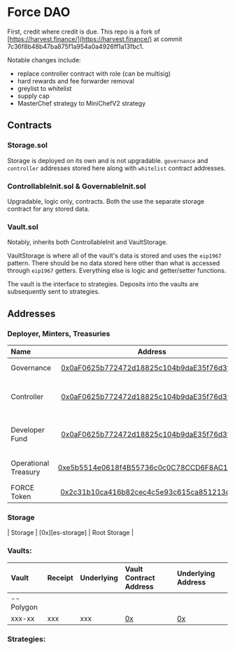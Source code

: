 # Force DAO

First, credit where credit is due. This repo is a fork of [https://harvest.finance/](https://harvest.finance/) at commit 7c36f8b48b47ba875f1a954a0a4926ff1a13fbc1. 

Notable changes include:

  - replace controller contract with role (can be multisig)
  - hard rewards and fee forwarder removal
  - greylist to whitelist
  - supply cap
  - MasterChef strategy to MiniChefV2 strategy


## Contracts

### Storage.sol

Storage is deployed on its own and is not upgradable. `governance` and `controller` addresses stored here along with `whitelist` contract addresses.

### ControllableInit.sol & GovernableInit.sol

Upgradable, logic only, contracts. Both the use the separate storage contract for any stored data.

### Vault.sol

Notably, inherits both ControllableInit and VaultStorage. 

VaultStorage is where all of the vault's data is stored and uses the `eip1967` pattern. There should be no data stored here other than what is accessed through `eip1967` getters. Everything else is logic and getter/setter functions.

The vault is the interface to strategies. Deposits into the vaults are subsequently sent to strategies. 

## Addresses

### Deployer, Minters, Treasuries

| Name | Address | Description |
|:---|:--:|:---|
| Governance | [0x0aF0625b772472d18825c104b9daE35f76d3f6E0][es-governance] | Administers contracts |
| Controller | [0x0aF0625b772472d18825c104b9daE35f76d3f6E0][es-controller] | Receives fees and conducts limited administration |
| Developer Fund | [0x0aF0625b772472d18825c104b9daE35f76d3f6E0][es-dev] | Currently same as Controller address |
| Operational Treasury | [0xe5b5514e0618f4B55736c0c0C78CCD6F8AC14631][es-ops] | Primary Project Treasury |
| FORCE Token | [0x2c31b10ca416b82cec4c5e93c615ca851213d48d][es-token] | FORCE Token |

[es-governance]: https://etherscan.io/address/0xf00dd244228f51547f0563e60bca65a30fbf5f7f
[es-controller]: https://etherscan.io/address/0x0aF0625b772472d18825c104b9daE35f76d3f6E0
[es-dev]: https://etherscan.io/address/0x0aF0625b772472d18825c104b9daE35f76d3f6E0
[es-ops]: https://etherscan.io/address/0xe5b5514e0618f4B55736c0c0C78CCD6F8AC14631
[es-token]: https://etherscan.io/address/0x2c31b10ca416b82cec4c5e93c615ca851213d48d

### Storage

| Storage | [0x][es-storage] | Root Storage |

### Vaults:

| Vault             | Receipt		| Underlying		| Vault Contract Address 					 | Underlying Address						  |
|:------------------|:--------------|:------------------|:-------------------------------------------|:-------------------------------------------|
|--Polygon		|
| xxx-xx			| xxx 	| xxx			| [0x][es-xxx] | [0x][es-xxx] |


[//]: # (Vault addresses)
[es-xxx]: https://etherscan.io/address/0x0


### Strategies:

[//]: # (Strategies)
[es-xxx]: https://etherscan.io/address/0x0
